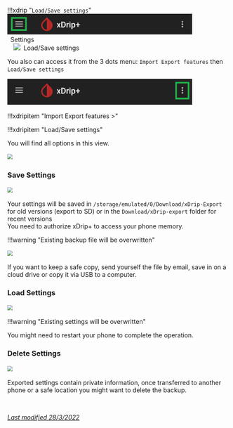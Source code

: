 !!!xdrip "`Load/Save settings`"  
    <img src="../../images/hamburger_menu.png" style="zoom:75%;" />  
    &ensp;Settings  
    &emsp;<img src="https://raw.githubusercontent.com/NightscoutFoundation/xDrip/master/app/src/main/res/drawable-xhdpi/ic_content_save_grey600_48dp.png" style="width:5%;" />&ensp;Load/Save settings

You also can access it from the 3 dots menu:  `Import Export features` then `Load/Save settings`

<img src="../../images/3dots_menu.png" style="zoom:75%;" /> 

!!!xdripitem "Import Export features >" 

!!!xdripitem "Load/Save settings" 

You will find all options in this view.

<img src="../images/M-S-LSSa.png" style="zoom:75%;" />

### Save Settings

<img src="../images/M-S-LSSb.png" style="zoom:75%;" />

Your settings will be saved in `/storage/emulated/0/Download/xDrip-Export` for old versions (export to SD) or in the `Download/xDrip-export` folder for recent versions   
You need to authorize xDrip+ to access your phone memory.  

!!!warning "Existing backup file will be overwritten"

<img src="../images/M-S-LSSe.png" style="zoom:75%;" />

If you want to keep a safe copy, send yourself  the file by email, save in on a cloud drive or copy it via USB to a computer.

### Load Settings

<img src="../images/M-S-LSSc.png" style="zoom:75%;" />

!!!warning "Existing settings will be overwritten"

You might need to restart your phone to complete the operation.

### Delete Settings

<img src="../images/M-S-LSSd.png" style="zoom:75%;" />

Exported settings contain private information, once transferred to another phone or a safe location you might want to delete the backup.

</br>

[*Last modified 28/3/2022*](https://github.com/NightscoutFoundation/xDrip/releases/tag/2022.03.27)